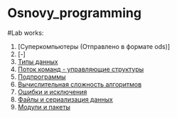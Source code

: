 # Osnovy_programming

#Lab works:

1. [Суперкомпьютеры (Отправлено в формате ods)]
2. [-]
3. [Типы данных](https://github.com/CristCas/Labs/blob/c999659998806794b89a6207867be2902ad07be6/Lab3.ipynb)
4. [Поток команд - управляющие структуры]()
5. [Подпрограммы]()
6. [Вычислительная сложность алгоритмов]()
7. [Ошибки и исключения]()
8. [Файлы и сериализация данных]()
9. [Модули и пакеты]()
